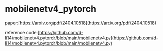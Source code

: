 # mobilenetv4_pytorch

paper:[https://arxiv.org/pdf/2404.10518](https://arxiv.org/pdf/2404.10518)

reference code:[https://github.com/d-li14/mobilenetv4.pytorch/blob/main/mobilenetv4.py](https://github.com/d-li14/mobilenetv4.pytorch/blob/main/mobilenetv4.py)

